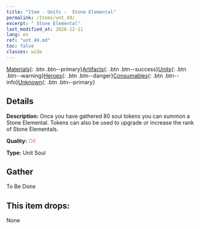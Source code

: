 ```yaml
---
title: "Item - Units -  Stone Elemental"
permalink: /Items/unt_49/
excerpt: " Stone Elemental"
last_modified_at: 2020-12-11
lang: en
ref: "unt_49.md"
toc: false
classes: wide
---
```

 [Materials](/Items/){: .btn .btn--primary}[Artifacts](/Items/Artifacts/){: .btn .btn--success}[Units](/Items/Units/){: .btn .btn--warning}[Heroes](/Items/Heroes/){: .btn .btn--danger}[Consumables](/Items/Consumables/){: .btn .btn--info}[Unknown](/Items/Unknown/){: .btn .btn--primary}

## Details
 **Description:** Once you have gathered 80 soul tokens you can summon a Stone Elemental. Tokens can also be used to upgrade or increase the rank of Stone Elementals.

 **Quality:** <span style="color: #DA70D6">OK</span>

 **Type:** Unit Soul

## Gather

  To Be Done

## This item drops:

  None

